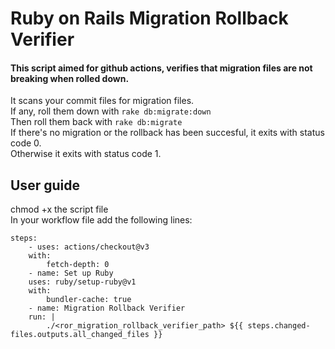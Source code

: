 # Ruby on Rails Migration Rollback Verifier

#### This script aimed for github actions, verifies that migration files are not breaking when rolled down.

It scans your commit files for migration files.  
If any, roll them down with `rake db:migrate:down`  
Then roll them back with `rake db:migrate`  
If there's no migration or the rollback has been succesful, it exits with status code 0.  
Otherwise it exits with status code 1.  

## User guide
chmod +x the script file  
In your workflow file add the following lines:  
```
steps:
    - uses: actions/checkout@v3
    with:
        fetch-depth: 0
    - name: Set up Ruby
    uses: ruby/setup-ruby@v1
    with:
        bundler-cache: true
    - name: Migration Rollback Verifier
    run: |
        ./<ror_migration_rollback_verifier_path> ${{ steps.changed-files.outputs.all_changed_files }}
```
